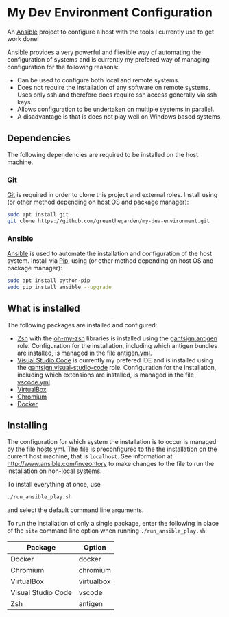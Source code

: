 # My Dev Environment Configuration

An [Ansible](http://www.ansible.com) project to configure a host with the tools I currently use to get work done!

Ansible provides a very powerful and fliexible way of automating the configuration of systems and is currently my prefered way of managing configuration for the following reasons:

* Can be used to configure both local and remote systems.
* Does not require the installation of any software on remote systems. Uses only ssh and therefore does require ssh access generally via ssh keys.
* Allows configuration to be undertaken on multiple systems in parallel.
* A disadvantage is that is does not play well on Windows based systems.

## Dependencies

The following dependencies are required to be installed on the host machine.

### Git

[Git](https://git-scm.com/) is required in order to clone this project and external roles. Install using (or other method depending on host OS and package manager):

```sh
sudo apt install git
git clone https://github.com/greenthegarden/my-dev-environment.git
```

### Ansible

[Ansible](https://www.ansible.com/) is used to automate the installation and configuration of the host system. Install via [Pip](https://pypi.org/pip), using (or other method depending on host OS and package manager):

```bash
sudo apt install python-pip
sudo pip install ansible --upgrade
```

## What is installed

The following packages are installed and configured:

* [Zsh](https://www.zsh.org/) with the [oh-my-zsh](https://ohmyz.sh/) libraries is installed using the [gantsign.antigen](https://github.com/gantsign/ansible_role_antigen.git) role. Configuration for the installation, including which antigen bundles are installed, is managed in the file [antigen.yml](antigen.yml).
* [Visual Studio Code](https://code.visualstudio.com/) is currently my prefered IDE and is installed using the [gantsign.visual-studio-code](https://github.com/gantsign/ansible-role-visual-studio-code.git) role. Configuration for the installation, including which extensions are installed, is managed in the file [vscode.yml](vscode.yml).
* [VirtualBox](https://www.virtualbox.org/)
* [Chromium](https://www.chromium.org/)
* [Docker](https://www.docker.com)

## Installing

The configuration for which system the installation is to occur is managed by the file [hosts.yml](hosts.yml). The file is preconfigured to the the installation on the current host machine, that is `localhost`. See information at http://www.ansible.com/inveontory to make changes to the file to run the installation on non-local systems.

To install everything at once, use

```sh
./run_ansible_play.sh
```

and select the default command line arguments.

To run the installation of only a single package, enter the following in place of the `site` command line option when running `./run_ansible_play.sh`:

| Package            | Option     |
| -------            | ---------- |
| Docker             | docker     |
| Chromium           | chromium   |
| VirtualBox         | virtualbox |
| Visual Studio Code | vscode     |
| Zsh                | antigen    |
